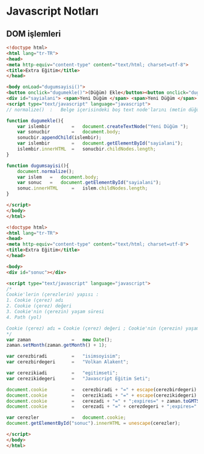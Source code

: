 # Javascript Notları 

## DOM işlemleri  


```Html
<!doctype html>
<html lang="tr-TR">
<head>
<meta http-equiv="content-type" content="text/html; charset=utf-8">
<title>Extra Eğitim</title>
</head>

<body onLoad="dugumsayisi()">
<button onclick="dugumekle()">(Düğüm) Ekle</button><button onclick="dugumsayisi()">Normalize Çalıştır</button><br /><br />
<div id="sayialani"> <span>Yeni Düğüm </span> <span>Yeni Düğüm </span> <span>Yeni Düğüm </span> <span>Yeni Düğüm </span> <span>Yeni Düğüm </span> </div>
<script type="text/javascript" language="javascript">
// normalize() 	:	Belge içerisindeki boş text node'larını (metin düğümlerini) kaldırarak bitişik node'a (düğüme) katılmasını sağlar.

function dugumekle(){
	var islembir		=	document.createTextNode("Yeni Düğüm ");
	var sonucbir		=	document.body;
	sonucbir.appendChild(islembir);
	var islembir		=	document.getElementById("sayialani");
	islembir.innerHTML 	=	sonucbir.childNodes.length;
}

function dugumsayisi(){
	document.normalize();
	var islem	=	document.body;
	var sonuc	=	document.getElementById("sayialani");
	sonuc.innerHTML 	=	islem.childNodes.length;
}

</script>
</body>
</html>
```

```Html
<!doctype html>
<html lang="tr-TR">
<head>
<meta http-equiv="content-type" content="text/html; charset=utf-8">
<title>Extra Eğitim</title>
</head>

<body>
<div id="sonuc"></div>

<script type="text/javascript" language="javascript">
/*
Cookie'lerin (çerezlerin) yapısı :
1. Cookie (çerez) adı
2. Cookie (çerez) değeri
3. Cookie'nin (çerezin) yaşam süresi
4. Path (yol)

Cookie (çerez) adı = Cookie (çerez) değeri ; Cookie'nin (çerezin) yaşam süresi ; Path (yol)
*/
var zaman				=	new Date();
zaman.setMonth(zaman.getMonth() + 1);

var cerezbiradi			=	"isimsoyisim";
var cerezbirdegeri		=	"Volkan Alakent";

var cerezikiadi			=	"egitimseti";
var cerezikidegeri		=	"Javascript Eğitim Seti";

document.cookie 		=	cerezbiradi + "=" + escape(cerezbirdegeri) + ";expires=" + zaman.toGMTString();
document.cookie 		=	cerezikiadi + "=" + escape(cerezikidegeri) + ";expires=" + zaman.toGMTString();
document.cookie 		=	cerezadi + "=" + ";expires=" + zaman.toGMTString();
document.cookie 		=	cerezadi + "=" + cerezdegeri + ";expires=" + zaman.toGMTString() + ";path=/";

var cerezler			=	document.cookie;
document.getElementById("sonuc").innerHTML = unescape(cerezler);

</script>
</body>
</html>
```

```Html

```
```Html

```

```Html

```

```Html

```

```Html

```

```Html

```
```Html

```

```Html

```

```Html

```

```Html

```

```Html

```

```Html

```

```Html

```

```Html

```
```Html

```

```Html

```

```Html

```

```Html

```

```Html

```
```Html

```

```Html

```

```Html

```

```Html

```

```Html

```

```Html

```

```Html

```

```Html

```
```Html

```

```Html

```

```Html

```

```Html

```

```Html

```
```Html

```

```Html

```

```Html

```

```Html

```

```Html

```